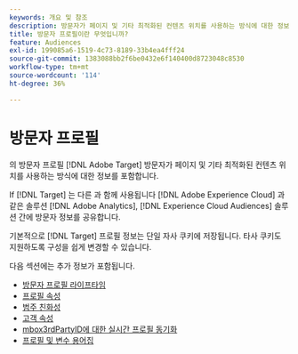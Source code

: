 ```yaml
---
keywords: 개요 및 참조
description: 방문자가 페이지 및 기타 최적화된 컨텐츠 위치를 사용하는 방식에 대한 정보가 포함된 방문자 프로필에 대해 알아봅니다.
title: 방문자 프로필이란 무엇입니까?
feature: Audiences
exl-id: 199085a6-1519-4c73-8189-33b4ea4fff24
source-git-commit: 1383088bb2f6be0432e6f140400d8723048c8530
workflow-type: tm+mt
source-wordcount: '114'
ht-degree: 36%

---
```


# 방문자 프로필

의 방문자 프로필 [!DNL Adobe Target] 방문자가 페이지 및 기타 최적화된 컨텐츠 위치를 사용하는 방식에 대한 정보를 포함합니다.

If [!DNL Target] 는 다른 과 함께 사용됩니다 [!DNL Adobe Experience Cloud] 과 같은 솔루션 [!DNL Adobe Analytics], [!DNL Experience Cloud Audiences] 솔루션 간에 방문자 정보를 공유합니다.

기본적으로 [!DNL Target] 프로필 정보는 단일 자사 쿠키에 저장됩니다. 타사 쿠키도 지원하도록 구성을 쉽게 변경할 수 있습니다.

다음 섹션에는 추가 정보가 포함됩니다.

- [방문자 프로필 라이프타임](visitor-profile-lifetime.md)
- [프로필 속성](profile-parameters.md)
- [범주 친화성](category-affinity.md)
- [고객 속성](https://experienceleague.corp.adobe.com/docs/target-dev/developer/implementation/methods/customer-attributes.html)
- [mbox3rdPartyID에 대한 실시간 프로필 동기화](3rd-party-id.md)
- [프로필 및 변수 용어집](variables-profiles-parameters-methods.md)
